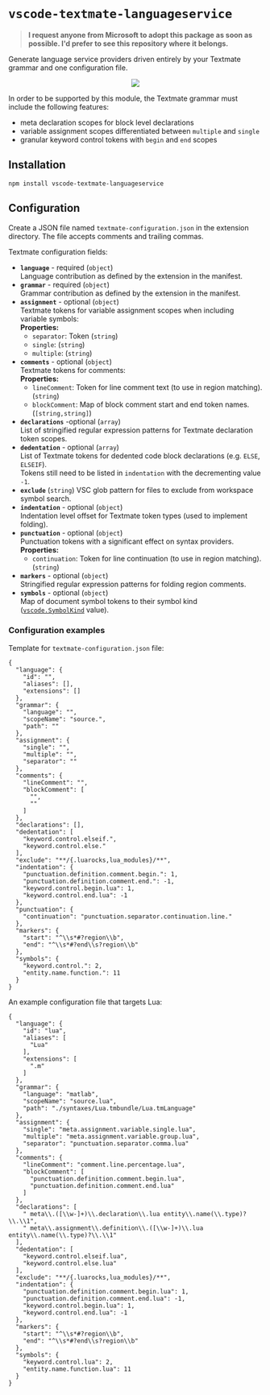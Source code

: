 # `vscode-textmate-languageservice`

> **I request anyone from Microsoft to adopt this package as soon as possible. I'd prefer to see this repository where it belongs.**

Generate language service providers driven entirely by your Textmate grammar and one configuration file.

<p align="center"><img src="https://raw.githubusercontent.com/SNDST00M/vscode-textmate-languageservice/v0.1.0/assets/demo-outline.png"></p>

In order to be supported by this module, the Textmate grammar must include the following features:
- meta declaration scopes for block level declarations
- variable assignment scopes differentiated between `multiple` and `single`
- granular keyword control tokens with `begin` and `end` scopes

## Installation

```console
npm install vscode-textmate-languageservice
```

## Configuration

Create a JSON file named `textmate-configuration.json` in the extension directory. The file accepts comments and trailing commas.

Textmate configuration fields:

- **`language`** - required (`object`)<br/>
  Language contribution as defined by the extension in the manifest.
- **`grammar`** - required (`object`)<br/>
  Grammar contribution as defined by the extension in the manifest.
- **`assignment`** - optional (`object`)<br/>
  Textmate tokens for variable assignment scopes when including variable symbols:<br/>
  **Properties:**
  - `separator`: Token (`string`)
  - `single`: (`string`)
  - `multiple`: (`string`)
- **`comments`** - optional (`object`)<br/>
  Textmate tokens for comments:<br/>
  **Properties:**
  - `lineComment`: Token for line comment text (to use in region matching). (`string`)
  - `blockComment`: Map of block comment start and end token names. (`[string,string]`)
- **`declarations`** -optional (`array`)<br/>
  List of stringified regular expression patterns for Textmate declaration token scopes.
- **`dedentation`** - optional (`array`)<br/>
  List of Textmate tokens for dedented code block declarations (e.g. `ELSE`, `ELSEIF`).<br/>
  Tokens still need to be listed in `indentation` with the decrementing value `-1`.
- **`exclude`** (`string`)
  VSC glob pattern for files to exclude from workspace symbol search.
- **`indentation`** - optional (`object`)<br/>
  Indentation level offset for Textmate token types (used to implement folding).
- **`punctuation`** - optional (`object`)<br/>
  Punctuation tokens with a significant effect on syntax providers.
  **Properties:**
  - `continuation`: Token for line continuation (to use in region matching). (`string`)
- **`markers`** - optional (`object`)<br/>
  Stringified regular expression patterns for folding region comments.
- **`symbols`** - optional (`object`)<br/>
  Map of document symbol tokens to their symbol kind ([`vscode.SymbolKind`][vscode-api-symbolkind] value).
  
### Configuration examples

Template for `textmate-configuration.json` file:

```jsonc
{
  "language": {
    "id": "",  
    "aliases": [],
    "extensions": []
  },
  "grammar": {
    "language": "",
    "scopeName": "source.",
    "path": ""
  },
  "assignment": {
    "single": "",
    "multiple": "",
    "separator": ""
  },
  "comments": {
    "lineComment": "",
    "blockComment": [
      "",
      ""
    ]
  },
  "declarations": [],
  "dedentation": [
    "keyword.control.elseif.",
    "keyword.control.else."
  ],
  "exclude": "**/{.luarocks,lua_modules}/**",
  "indentation": {
    "punctuation.definition.comment.begin.": 1,
    "punctuation.definition.comment.end.": -1,
    "keyword.control.begin.lua": 1,
    "keyword.control.end.lua": -1
  },
  "punctuation": {
    "continuation": "punctuation.separator.continuation.line."
  },
  "markers": {
    "start": "^\\s*#?region\\b",
    "end": "^\\s*#?end\\s?region\\b"
  },
  "symbols": {
    "keyword.control.": 2,
    "entity.name.function.": 11
  }
}
```

An example configuration file that targets Lua:

```jsonc
{
  "language": {
    "id": "lua",  
    "aliases": [
      "Lua"
    ],
    "extensions": [
      ".m"
    ]
  },
  "grammar": {
    "language": "matlab",
    "scopeName": "source.lua",
    "path": "./syntaxes/Lua.tmbundle/Lua.tmLanguage"
  },
  "assignment": {
    "single": "meta.assignment.variable.single.lua",
    "multiple": "meta.assignment.variable.group.lua",
    "separator": "punctuation.separator.comma.lua"
  },
  "comments": {
    "lineComment": "comment.line.percentage.lua",
    "blockComment": [
      "punctuation.definition.comment.begin.lua",
      "punctuation.definition.comment.end.lua"
    ]
  },
  "declarations": [ 
    " meta\\.([\\w-]+)\\.declaration\\.lua entity\\.name(\\.type)?\\.\\1",
    " meta\\.assignment\\.definition\\.([\\w-]+)\\.lua entity\\.name(\\.type)?\\.\\1"
  ],
  "dedentation": [
    "keyword.control.elseif.lua",
    "keyword.control.else.lua"
  ],
  "exclude": "**/{.luarocks,lua_modules}/**",
  "indentation": {
    "punctuation.definition.comment.begin.lua": 1,
    "punctuation.definition.comment.end.lua": -1,
    "keyword.control.begin.lua": 1,
    "keyword.control.end.lua": -1
  },
  "markers": {
    "start": "^\\s*#?region\\b",
    "end": "^\\s*#?end\\s?region\\b"
  },
  "symbols": {
    "keyword.control.lua": 2,
    "entity.name.function.lua": 11
  }
}
```

<!-- Configuration -->
[vscode-extension-manifest]: https://code.visualstudio.com/api/references/extension-manifest
[vscode-api-symbolkind]: https://code.visualstudio.com/api/references/vscode-api#SymbolKind
